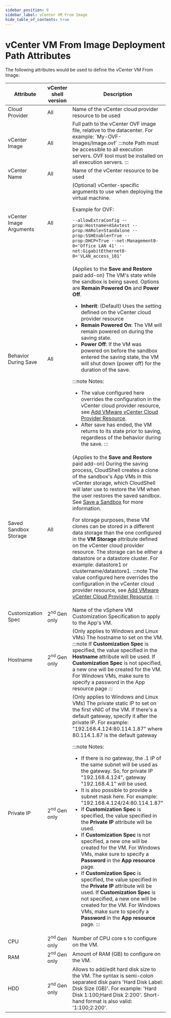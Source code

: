 ```yaml
---
sidebar_position: 8
sidebar_label: vCenter VM From Image
hide_table_of_contents: true
---
```


# vCenter VM From Image Deployment Path Attributes

The following attributes would be used to define the vCenter VM From Image:

<table>
    <thead>
        <th>Attribute</th>
        <th>vCenter shell version</th>
        <th>Description</th>
    </thead>
    <tbody>
        <tr>
            <td>Cloud Provider</td>
            <td>All</td>
            <td>Name of the vCenter cloud provider resource to be used</td>
        </tr>
        <tr>
            <td>vCenter Image</td>
            <td>All</td>
            <td>
            Full path to the vCenter OVF image file, relative to the datacenter. For example: `My-OVF-Images/Image.ovf`
:::note
Path must be accessible to all execution servers. OVF tool must be installed on all execution servers.
:::
            </td>
        </tr>
        <tr>
            <td>vCenter Name</td>
            <td>All</td>
            <td>Name of the vCenter resource to be used</td>
        </tr>
        <tr>
            <td>vCenter Image Arguments</td>
            <td>All</td>
            <td>
            (Optional) vCenter-specific arguments to use when deploying the virtual machine.

Example for OVF:

`--allowExtraConfig --prop:Hostname=ASAvtest --prop:HARole=Standalone --prop:SSHEnable=True --prop:DHCP=True --net:Management0-0='Office LAN 41' --net:GigabitEthernet0-0='VLAN_access_101'`
            </td>
        </tr>
        <tr>
            <td>Behavior During Save</td>
            <td>All</td>
            <td>
            (Applies to the **Save and Restore** paid add-on) The VM's state while the sandbox is being saved. Options are **Remain Powered On** and **Power Off**.

- **Inherit**: (Default) Uses the setting defined on the vCenter cloud provider resource
- **Remain Powered On**: The VM will remain powered on during the saving state.
- **Power Off**: If the VM was powered on before the sandbox entered the saving state, the VM will shut down (power off) for the duration of the save.
    
:::note Notes:
- The value configured here overrides the configuration in the vCenter cloud provider resource, see [Add VMware vCenter Cloud Provider Resource](../../../../supported-cloud-providers-in-cloudshell/private-cloud-provider-support-in-cloudshell/vmware-vcenter-integration-and-configuration/add-vmware-vcenter-cloud-provider-resource.md).
- After save has ended, the VM returns to its state prior to saving, regardless of the behavior during the save.
:::
            </td>
        </tr>
        <tr>
            <td>Saved Sandbox Storage</td>
            <td>All</td>
            <td>
            (Applies to the **Save and Restore** paid add-on) During the saving process, CloudShell creates a clone of the sandbox's App VMs in this vCenter storage, which CloudShell will later use to restore the VM when the user restores the saved sandbox. See [Save a Sandbox](../../../../../portal/sandboxes/sandbox-workspace/save-sandbox.md) for more information.

For storage purposes, these VM clones can be stored in a different data storage than the one configured in the **VM Storage** attribute defined on the vCenter cloud provider resource. The storage can be either a datastore or a datastore cluster. For example: datastore1 or clustername/datastore1.
:::note
The value configured here overrides the configuration in the vCenter cloud provider resource, see [Add VMware vCenter Cloud Provider Resource](../../../../supported-cloud-providers-in-cloudshell/private-cloud-provider-support-in-cloudshell/vmware-vcenter-integration-and-configuration/add-vmware-vcenter-cloud-provider-resource.md).
:::
            </td>
        </tr>
        <tr>
            <td>Customization Spec</td>
            <td>2<sup>nd</sup> Gen only</td>
            <td>Name of the vSphere VM Customization Specification to apply to the App's VM.</td>
        </tr>
        <tr>
            <td>Hostname</td>
            <td>2<sup>nd</sup> Gen only</td>
            <td>
            (Only applies to Windows and Linux VMs) The hostname to set on the VM.
:::note
If **Customization Spec** is specified, the value specified in the **Hostname** attribute will be used. If **Customization Spec** is not specified, a new one will be created for the VM. For Windows VMs, make sure to specify a password in the App resource page
:::
            </td>
        </tr>
        <tr>
            <td>Private IP</td>
            <td>2<sup>nd</sup> Gen only</td>
            <td>
            (Only applies to Windows and Linux VMs) The private static IP to set on the first vNIC of the VM. If there's a default gateway, specify it after the private IP. For example: "192.168.4.124:80.114.1.87" where 80.114.1.87 is the default gateway

:::note Notes:
- If there is no gateway, the .1 IP of the same subnet will be used as the gateway. So, for private IP "192.168.4.124", gateway "192.168.4.1" will be used.
- It is also possible to provide a subnet mask here. For example: "192.168.4.124/24:80.114.1.87"
- If **Customization Spec** is specified, the value specified in the **Private IP** attribute will be used.
- If **Customization Spec** is not specified, a new one will be created for the VM. For Windows VMs, make sure to specify a **Password** in the **App resource** page.
- If **Customization Spec** is specified, the value specified in the **Private IP** attribute will be used. If **Customization Spec** is not specified, a new one will be created for the VM. For Windows VMs, make sure to specify a **Password** in the **App resource** page.
:::
            </td>
        </tr>
        <tr>
            <td>CPU</td>
            <td>2<sup>nd</sup> Gen only</td>
            <td>Number of CPU core s to configure on the VM.</td>
        </tr>
        <tr>
            <td>RAM</td>
            <td>2<sup>nd</sup> Gen only</td>
            <td>Amount of RAM (GB) to configure on the VM.</td>
        </tr>
        <tr>
            <td>HDD</td>
            <td>2<sup>nd</sup> Gen only</td>
            <td>Allows to add/edit hard disk size to the VM. The syntax is semi-colon separated disk pairs 'Hard Disk Label: Disk Size (GB)'. For example: 'Hard Disk 1:100;Hard Disk 2:200'. Short-hand format is also valid: '1:100;2:200'.</td>
        </tr>
    </tbody>
</table>